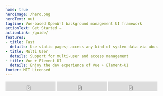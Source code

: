 ```yaml
---
home: true
heroImage: /hero.png
heroText: oui
tagline: Vue-based OpenWrt background management UI framework
actionText: Get Started →
actionLink: /guide/
features:
- title: Fast
  details: Use static pages; access any kind of system data via ubus
- title: Multi User
  details: Support for multi-user and access management
- title: Vue + Element-UI
  details: Enjoy the dev experience of Vue + Element-UI
footer: MIT Licensed
---
```


<iframe src="https://ghbtns.com/github-btn.html?user=zhaojh329&repo=oui&type=star&count=true&size=large" frameborder="0" scrolling="0" width="160px" height="30px"></iframe>
<iframe src="https://ghbtns.com/github-btn.html?user=zhaojh329&repo=oui&type=watch&count=true&size=large&v=2" frameborder="0" scrolling="0" width="160px" height="30px"></iframe>
<iframe src="https://ghbtns.com/github-btn.html?user=zhaojh329&repo=oui&type=fork&count=true&size=large" frameborder="0" scrolling="0" width="158px" height="30px"></iframe>
